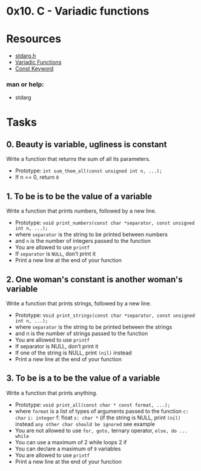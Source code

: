 # 0x10. C - Variadic functions

# Resources

- [stdarg.h](https://en.wikipedia.org/wiki/Stdarg.h)
- [Variadic Functions](https://www.gnu.org/software/libc/manual/html_node/Variadic-Functions.html)
- [Const Keyword](https://www.youtube.com/watch?v=1W4oyuOdXv8)

### man or help:

- stdarg


# Tasks

## 0. Beauty is variable, ugliness is constant

Write a function that returns the sum of all its parameters.

- Prototype: `int sum_them_all(const unsigned int n, ...);`
- If n == 0, return `0`


## 1. To be is to be the value of a variable

Write a function that prints numbers, followed by a new line.

- Prototype: `void print_numbers(const char *separator, const unsigned int n, ...);`
- where `separator` is the string to be printed between numbers
- and `n` is the number of integers passed to the function
- You are allowed to use `printf`
- If `separator` is `NULL`, don’t print it
- Print a new line at the end of your function


## 2. One woman's constant is another woman's variable

Write a function that prints strings, followed by a new line.

- Prototype: v`oid print_strings(const char *separator, const unsigned int n, ...);`
- where `separator` is the string to be printed between the strings
- and n is the number of strings passed to the function
- You are allowed to use `printf`
- If separator is NULL, don’t print it
- If one of the string is NULL, print `(nil)` instead
- Print a new line at the end of your function


## 3. To be is a to be the value of a variable

Write a function that prints anything.

- Prototype: `void print_all(const char * const format, ...);`
- where `format` is a list of types of arguments passed to the function
	`c: char`
	`i: integer`
	f: float
	`s: char *` (if the string is NULL, print `(nil)` instead
	`any other char should be ignored`
	see example
- You are not allowed to use `for, goto,` ternary operator, `else, do ... while`
- You can use a maximum of
	2 while loops
	2 if
- You can declare a maximum of `9` variables
- You are allowed to use `printf`
- Print a new line at the end of your function
